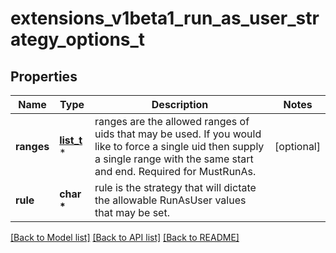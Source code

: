 # extensions_v1beta1_run_as_user_strategy_options_t

## Properties
Name | Type | Description | Notes
------------ | ------------- | ------------- | -------------
**ranges** | [**list_t**](extensions_v1beta1_id_range.md) \* | ranges are the allowed ranges of uids that may be used. If you would like to force a single uid then supply a single range with the same start and end. Required for MustRunAs. | [optional] 
**rule** | **char \*** | rule is the strategy that will dictate the allowable RunAsUser values that may be set. | 

[[Back to Model list]](../README.md#documentation-for-models) [[Back to API list]](../README.md#documentation-for-api-endpoints) [[Back to README]](../README.md)


